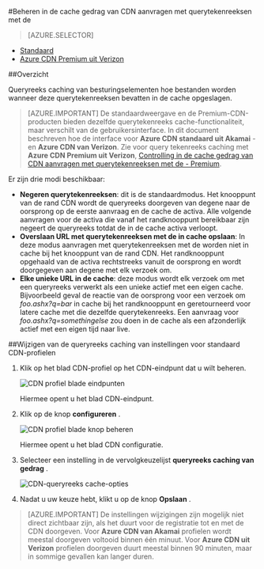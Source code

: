 <properties
    pageTitle="Azure CDN caching van gedrag van aanvragen met querytekenreeksen bepalen | Microsoft Azure"
    description="Azure CDN-queryreeks caching van besturingselementen hoe bestanden worden wanneer deze querytekenreeksen bevatten in de cache opgeslagen."
    services="cdn"
    documentationCenter=""
    authors="camsoper"
    manager="erikre"
    editor=""/>

<tags
    ms.service="cdn"
    ms.workload="tbd"
    ms.tgt_pltfrm="na"
    ms.devlang="na"
    ms.topic="article"
    ms.date="07/28/2016"
    ms.author="casoper"/>

#<a name="controlling-caching-behavior-of-cdn-requests-with-query-strings"></a>Beheren in de cache gedrag van CDN aanvragen met querytekenreeksen met de

> [AZURE.SELECTOR]
- [Standaard](cdn-query-string.md)
- [Azure CDN Premium uit Verizon](cdn-query-string-premium.md)

##<a name="overview"></a>Overzicht

Queryreeks caching van besturingselementen hoe bestanden worden wanneer deze querytekenreeksen bevatten in de cache opgeslagen.

> [AZURE.IMPORTANT] De standaardweergave en de Premium-CDN-producten bieden dezelfde querytekenreeks cache-functionaliteit, maar verschilt van de gebruikersinterface.  In dit document beschreven hoe de interface voor **Azure CDN standaard uit Akamai** - en **Azure CDN van Verizon**.  Zie voor query tekenreeks caching met **Azure CDN Premium uit Verizon**, [Controlling in de cache gedrag van CDN aanvragen met querytekenreeksen met de - Premium](cdn-query-string-premium.md).

Er zijn drie modi beschikbaar:

- **Negeren querytekenreeksen**: dit is de standaardmodus.  Het knooppunt van de rand CDN wordt de queryreeks doorgeven van degene naar de oorsprong op de eerste aanvraag en de cache de activa.  Alle volgende aanvragen voor de activa die vanaf het randknooppunt bereikbaar zijn negeert de queryreeks totdat de in de cache activa verloopt.
- **Overslaan URL met querytekenreeksen met de in cache opslaan**: In deze modus aanvragen met querytekenreeksen met de worden niet in cache bij het knooppunt van de rand CDN.  Het randknooppunt opgehaald van de activa rechtstreeks vanuit de oorsprong en wordt doorgegeven aan degene met elk verzoek om.
- **Elke unieke URL in de cache**: deze modus wordt elk verzoek om met een queryreeks verwerkt als een unieke actief met een eigen cache.  Bijvoorbeeld geval de reactie van de oorsprong voor een verzoek om *foo.ashx?q=bar* in cache bij het randknooppunt en geretourneerd voor latere cache met die dezelfde querytekenreeks.  Een aanvraag voor *foo.ashx?q=somethingelse* zou doen in de cache als een afzonderlijk actief met een eigen tijd naar live.

##<a name="changing-query-string-caching-settings-for-standard-cdn-profiles"></a>Wijzigen van de queryreeks caching van instellingen voor standaard CDN-profielen

1. Klik op het blad CDN-profiel op het CDN-eindpunt dat u wilt beheren.

    ![CDN profiel blade eindpunten](./media/cdn-query-string/cdn-endpoints.png)

    Hiermee opent u het blad CDN-eindpunt.

2. Klik op de knop **configureren** .

    ![CDN profiel blade knop beheren](./media/cdn-query-string/cdn-config-btn.png)

    Hiermee opent u het blad CDN configuratie.

3. Selecteer een instelling in de vervolgkeuzelijst **queryreeks caching van gedrag** .

    ![CDN-queryreeks cache-opties](./media/cdn-query-string/cdn-query-string.png)

4. Nadat u uw keuze hebt, klikt u op de knop **Opslaan** .

> [AZURE.IMPORTANT] De instellingen wijzigingen zijn mogelijk niet direct zichtbaar zijn, als het duurt voor de registratie tot en met de CDN doorgeven.  Voor <b>Azure CDN van Akamai</b> profielen wordt meestal doorgeven voltooid binnen één minuut.  Voor <b>Azure CDN uit Verizon</b> profielen doorgeven duurt meestal binnen 90 minuten, maar in sommige gevallen kan langer duren.

